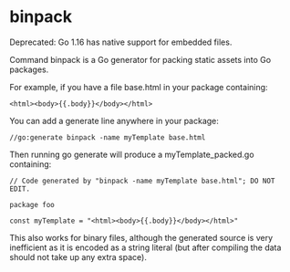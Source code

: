 # binpack

Deprecated: Go 1.16 has native support for embedded files.

Command binpack is a Go generator for packing static assets into Go
packages.

For example, if you have a file base.html in your package containing:

    <html><body>{{.body}}</body></html>

You can add a generate line anywhere in your package:

    //go:generate binpack -name myTemplate base.html

Then running go generate will produce a myTemplate_packed.go containing:

    // Code generated by "binpack -name myTemplate base.html"; DO NOT EDIT.

    package foo

    const myTemplate = "<html><body>{{.body}}</body></html>"

This also works for binary files, although the generated source is
very inefficient as it is encoded as a string literal (but after
compiling the data should not take up any extra space).
